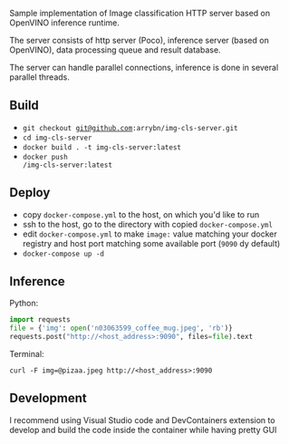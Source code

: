 Sample implementation of Image classification HTTP server based on OpenVINO inference runtime.

The server consists of http server (Poco), inference server (based on OpenVINO), data processing queue and result database.

The server can handle parallel connections, inference is done in several parallel threads.

## Build
* <code>git checkout git@github.com:arrybn/img-cls-server.git</code>
* <code>cd img-cls-server</code>
* <code>docker build . -t img-cls-server:latest</code>
* <code>docker push <your-docker-registry>/img-cls-server:latest</code>

## Deploy
* copy <code>docker-compose.yml</code> to the host, on which you'd like to run
* ssh to the host, go to the directory with copied <code>docker-compose.yml</code>
* edit <code>docker-compose.yml</code> to make <code>image:</code> value matching your docker registry and host port matching some available port (<code>9090</code> dy default)
* <code>docker-compose up -d</code>

## Inference

Python:
```python
import requests
file = {'img': open('n03063599_coffee_mug.jpeg', 'rb')}
requests.post("http://<host_address>:9090", files=file).text
```
Terminal:
```shell
curl -F img=@pizaa.jpeg http://<host_address>:9090
```


## Development
I recommend using Visual Studio code and DevContainers extension to develop and build the code inside the container while having pretty GUI